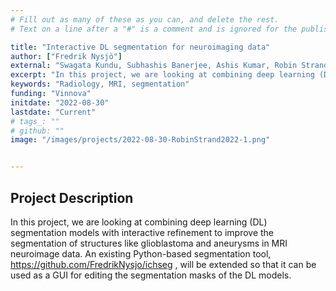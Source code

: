 ```yaml
---
# Fill out as many of these as you can, and delete the rest.
# Text on a line after a "#" is a comment and is ignored for the published page.

title: "Interactive DL segmentation for neuroimaging data"
author: ["Fredrik Nysjö"]
external: "Swagata Kundu, Subhashis Banerjee, Ashis Kumar, Robin Strand"
excerpt: "In this project, we are looking at combining deep learning (DL) segmentation models with interactive refinement to improve the segmentation of structures like glioblastoma and anerysms in MRI neuroimage data."
keywords: "Radiology, MRI, segmentation"
funding: "Vinnova"
initdate: "2022-08-30"
lastdate: "Current"
# tags_: ""
# github: ""
image: "/images/projects/2022-08-30-RobinStrand2022-1.png"


---
```


## Project Description
In this project, we are looking at combining deep learning (DL) segmentation models with interactive refinement to improve the segmentation of structures like glioblastoma and aneurysms in MRI neuroimage data. An existing Python-based segmentation tool, https://github.com/FredrikNysjo/ichseg , will be  extended so that it can be used as a GUI for editing the segmentation masks of the DL models.
